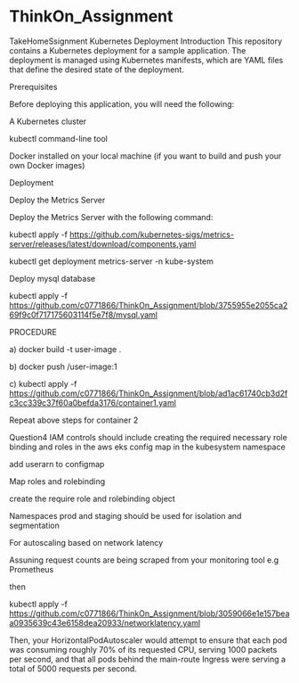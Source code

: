 # ThinkOn_Assignment
TakeHomeSsignment
Kubernetes Deployment
Introduction
This repository contains a Kubernetes deployment for a sample application. The deployment is managed using Kubernetes manifests, which are YAML files that define the desired state of the deployment.

Prerequisites

Before deploying this application, you will need the following:

A Kubernetes cluster

kubectl command-line tool

Docker installed on your local machine (if you want to build and push your own Docker images)


Deployment

Deploy the Metrics Server

Deploy the Metrics Server with the following command:

kubectl apply -f https://github.com/kubernetes-sigs/metrics-server/releases/latest/download/components.yaml

kubectl get deployment metrics-server -n kube-system

Deploy mysql database

kubectl apply -f https://github.com/c0771866/ThinkOn_Assignment/blob/3755955e2055ca269f9c0f717175603114f5e7f8/mysql.yaml

PROCEDURE

a) docker build -t user-image .

b) docker push <docker-hub-registry>/user-image:1

c) kubectl apply -f https://github.com/c0771866/ThinkOn_Assignment/blob/ad1ac61740cb3d2fc3cc339c37f60a0befda3176/container1.yaml



Repeat above steps for container 2

Question4
IAM controls should include creating the required necessary role binding and roles in the aws eks config map in the kubesystem namespace

add userarn to configmap

Map roles and rolebinding

create the require role and rolebinding object


Namespaces prod and staging should be used for isolation and segmentation


For autoscaling based on network latency

Assuning request counts are being scraped from your monitoring tool e.g Prometheus

then

kubectl apply -f https://github.com/c0771866/ThinkOn_Assignment/blob/3059066e1e157beaa0935639c43e6158dea20933/networklatency.yaml

Then, your HorizontalPodAutoscaler would attempt to ensure that each pod was consuming roughly 70% of its requested CPU, serving 1000 packets per second, and that all pods behind the main-route Ingress were serving a total of 5000 requests per second.
